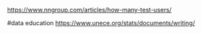 
https://www.nngroup.com/articles/how-many-test-users/

#data education
https://www.unece.org/stats/documents/writing/